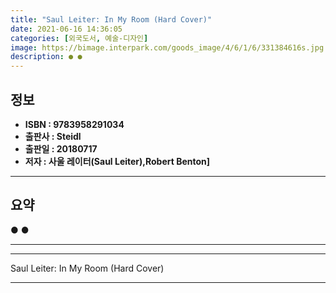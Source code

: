 ```yaml
---
title: "Saul Leiter: In My Room (Hard Cover)"
date: 2021-06-16 14:36:05
categories: [외국도서, 예술-디자인]
image: https://bimage.interpark.com/goods_image/4/6/1/6/331384616s.jpg
description: ● ●
---
```


## **정보**

- **ISBN : 9783958291034**
- **출판사 : Steidl**
- **출판일 : 20180717**
- **저자 : 사울 레이터(Saul Leiter),Robert Benton]**

------



## **요약**

●  ●  

------



------


Saul Leiter: In My Room (Hard Cover) 

------


